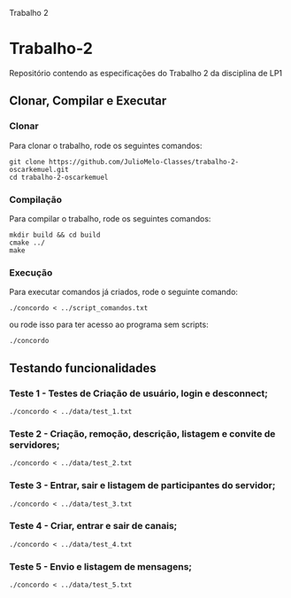 Trabalho 2
# Trabalho-2
Repositório contendo as especificações do Trabalho 2 da disciplina de LP1

## Clonar, Compilar e Executar

### Clonar
Para clonar o trabalho, rode os seguintes comandos:
```
git clone https://github.com/JulioMelo-Classes/trabalho-2-oscarkemuel.git
cd trabalho-2-oscarkemuel
```

### Compilação
Para compilar o trabalho, rode os seguintes comandos:
```
mkdir build && cd build
cmake ../
make
```

### Execução
Para executar comandos já criados, rode o seguinte comando:
```
./concordo < ../script_comandos.txt
```
ou rode isso para ter acesso ao programa sem scripts:
```
./concordo
```

## Testando funcionalidades
<!--documentação dos casos de teste ok!-->
### Teste 1 - Testes de Criação de usuário, login e desconnect;
```
./concordo < ../data/test_1.txt
```
### Teste 2 - Criação, remoção, descrição, listagem e convite de servidores;
```
./concordo < ../data/test_2.txt
```
### Teste 3 - Entrar, sair e listagem de participantes do servidor;
```
./concordo < ../data/test_3.txt
```
### Teste 4 - Criar, entrar e sair de canais;
```
./concordo < ../data/test_4.txt
```
### Teste 5 - Envio e listagem de mensagens;
```
./concordo < ../data/test_5.txt
```
